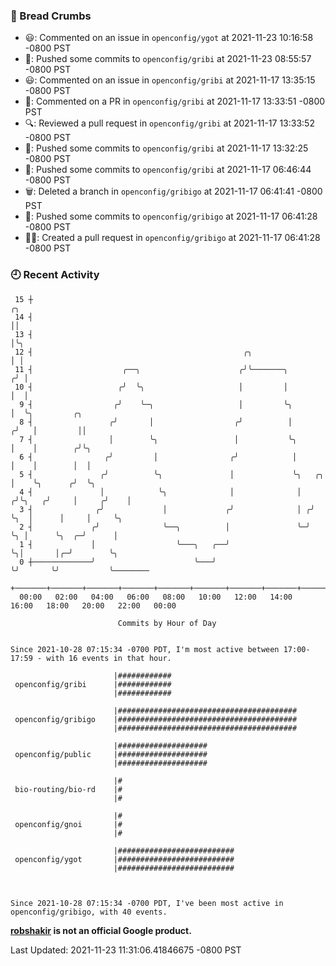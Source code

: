 ### 🍞 Bread Crumbs

 * 😃: Commented on an issue in `openconfig/ygot` at 2021-11-23 10:16:58 -0800 PST
 * 🚢: Pushed some commits to `openconfig/gribi` at 2021-11-23 08:55:57 -0800 PST
 * 😃: Commented on an issue in `openconfig/gribi` at 2021-11-17 13:35:15 -0800 PST
 * 💬: Commented on a PR in  `openconfig/gribi` at 2021-11-17 13:33:51 -0800 PST
 * 🔍: Reviewed a pull request in  `openconfig/gribi` at 2021-11-17 13:33:52 -0800 PST
 * 🚢: Pushed some commits to `openconfig/gribi` at 2021-11-17 13:32:25 -0800 PST
 * 🚢: Pushed some commits to `openconfig/gribi` at 2021-11-17 06:46:44 -0800 PST
 * 🗑: Deleted a branch in `openconfig/gribigo` at 2021-11-17 06:41:41 -0800 PST
 * 🚢: Pushed some commits to `openconfig/gribigo` at 2021-11-17 06:41:28 -0800 PST
 * ✍🏼: Created a pull request in `openconfig/gribigo` at 2021-11-17 06:41:28 -0800 PST

### 🕘 Recent Activity
```
 15 ┼                                                                        ╭╮
 14 ┤                                                                        ││
 13 ┤                                                                        │╰╮
 12 ┤                                               ╭╮                       │ │
 11 ┤                    ╭──╮                      ╭╯╰───────╮              ╭╯ │
 10 ┤                   ╭╯  ╰╮                     │         │              │  │
  9 ┤                  ╭╯    ╰─╮                   │         ╰╮             │  ╰╮         ╭╮
  8 ┤                 ╭╯       │                  ╭╯          │            ╭╯   │         ││
  7 ┤                 │        ╰╮                 │           ╰╮           │    │        ╭╯╰╮
  6 ┤                ╭╯         │                ╭╯            │           │    │        │  │
  5 ┤               ╭╯          ╰╮               │             ╰╮   ╭╮     │    ╰╮      ╭╯  ╰╮
  4 ┤               │            ╰╮              │              │  ╭╯╰╮   ╭╯     │     ╭╯    │
  3 ┤              ╭╯             │             ╭╯              │ ╭╯  ╰╮  │      │     │     ╰╮
  2 ┤             ╭╯              ╰──╮          │               ╰─╯    ╰╮ │      ╰╮  ╭─╯      │
  1 ┤             │                  ╰───╮   ╭──╯                       ╰╮│       │╭─╯        ╰╮
  0 ┼─────────────╯                      ╰───╯                           ╰╯       ╰╯           ╰────────
    +───────+───────+───────+───────+───────+───────+───────+───────+───────+───────+───────+───────+────
  00:00   02:00   04:00   06:00   08:00   10:00   12:00   14:00   16:00   18:00   20:00   22:00   00:00   

						Commits by Hour of Day


Since 2021-10-28 07:15:34 -0700 PDT, I'm most active between 17:00-17:59 - with 16 events in that hour.

```



```
                       |############
 openconfig/gribi      |############
                       |############

                       |########################################
 openconfig/gribigo    |########################################
                       |########################################

                       |####################
 openconfig/public     |####################
                       |####################

                       |#
 bio-routing/bio-rd    |#
                       |#

                       |#
 openconfig/gnoi       |#
                       |#

                       |##########################
 openconfig/ygot       |##########################
                       |##########################



Since 2021-10-28 07:15:34 -0700 PDT, I've been most active in openconfig/gribigo, with 40 events.

```
**[robshakir](mailto:robjs@google.com) is not an official Google product.**  


Last Updated: 2021-11-23 11:31:06.41846675 -0800 PST
